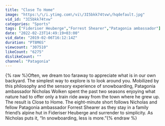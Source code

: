 ```yaml
---
title: "Close To Home"
image: "https:\/\/i.ytimg.com\/vi\/3I5bkk74tvw\/hqdefault.jpg"
vid_id: "3I5bkk74tvw"
categories: "Sports"
tags: ["Fideriser Heuberge","Forrest Shearer","Patagonia ambassador"]
date: "2022-02-23T14:49:19+03:00"
vid_date: "2019-02-06T16:12:14Z"
duration: "PT8M6S"
viewcount: "307510"
likeCount: "6275"
dislikeCount: ""
channel: "Patagonia"
---
```

{% raw %}Often, we dream too faraway to appreciate what is in our own backyard. The simplest way to explore is to look around you. Mobilized by this philosophy and the sensory experience of snowboarding, Patagonia ambassador Nicholas Wolken spent the past two seasons enjoying what nature had to offer only a train ride away from the town where he grew up. The result is Close to Home. The eight-minute short follows Nicholas and fellow Patagonia ambassador Forrest Shearer as they stay in a family friend’s alpine hut in Fideriser Heuberge and surrender to simplicity. As Nicholas puts it, “In snowboarding, less is more.”{% endraw %}
